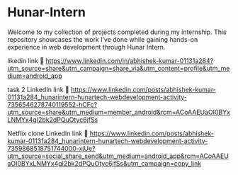 # Hunar-Intern
Welcome to my collection of projects completed during my internship. This repository showcases the work I’ve done while gaining hands-on experience in web development through Hunar Intern.

likedin link 🔗
https://www.linkedin.com/in/abhishek-kumar-01131a284?utm_source=share&utm_campaign=share_via&utm_content=profile&utm_medium=android_app


task 2 LinkedIn link 🔗
https://www.linkedin.com/posts/abhishek-kumar-01131a284_hunarintern-hunartech-webdevelopment-activity-7356546278740119552-hCFc?utm_source=share&utm_medium=member_android&rcm=ACoAAEUaOI0BYxLNMYx4gI2bk2dPQuOtyc6jfSs

Netflix clone LinkedIn link 🔗
https://www.linkedin.com/posts/abhishek-kumar-01131a284_hunarintern-hunartech-webdevelopment-activity-7359868518751744000-xjUe?utm_source=social_share_send&utm_medium=android_app&rcm=ACoAAEUaOI0BYxLNMYx4gI2bk2dPQuOtyc6jfSs&utm_campaign=copy_link